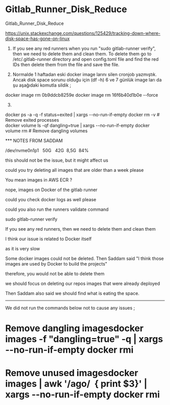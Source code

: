 # Gitlab_Runner_Disk_Reduce
Gitlab_Runner_Disk_Reduce

https://unix.stackexchange.com/questions/125429/tracking-down-where-disk-space-has-gone-on-linux


1) If you see any red runners when you run "sudo gitlab-runner verify", then we need to delete them and clean them. To delete them go to /etc/.gitlab-runner directory and open config.toml file and find the red IDs then delete them from the file and save the file.



2) Normalde 1 haftadan eski docker image larını silen cronjob yazmıştık. Ancak disk space sorunu olduğu için (df -h) 6 ve 7 günlük image ları da şu aşağıdaki komutla sildik ;

docker image rm 0b9ddcb8259e
docker image rm 16f6b40d1b0e --force 

3) 
docker ps -a -q -f status=exited | xargs --no-run-if-empty docker rm -v    # Remove exited processes   
docker volume ls -qf dangling=true | xargs --no-run-if-empty docker volume rm  # Remove dangling volumes   



***  NOTES FROM SADDAM 


/dev/nvme0n1p1   50G   42G  8,5G  84%


this should not be the issue, but it might affect us


could you try deleting all images that are older than a week please

You mean images in AWS ECR ?

nope, images on Docker of the gitlab runner


could you check docker logs as well please

could you also run the runners validate command

sudo gitlab-runner verify

If you see any red runners, then we need to delete them and clean them

I think our issue is related to Docker itself

as it is very slow

Some docker images could not be deleted. Then Saddam said "I think those images are used by Docker to build the projects"

therefore, you would not be able to delete them

we should focus on deleting our repos images that were already deployed

Then Saddam also said we should find what is eating the space.




---------------
We did not run the commands below not to cause any issues ;

# Remove dangling imagesdocker images -f "dangling=true" -q | xargs --no-run-if-empty docker rmi
# Remove unused imagesdocker images | awk '/ago/  { print $3}' | xargs --no-run-if-empty docker rmi







